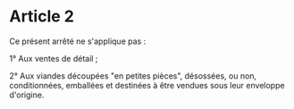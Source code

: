 # Article 2

Ce présent arrêté ne s'applique pas :

1° Aux ventes de détail ;

2° Aux viandes découpées "en petites pièces", désossées, ou non, conditionnées, emballées et destinées à être vendues sous leur enveloppe d'origine.
